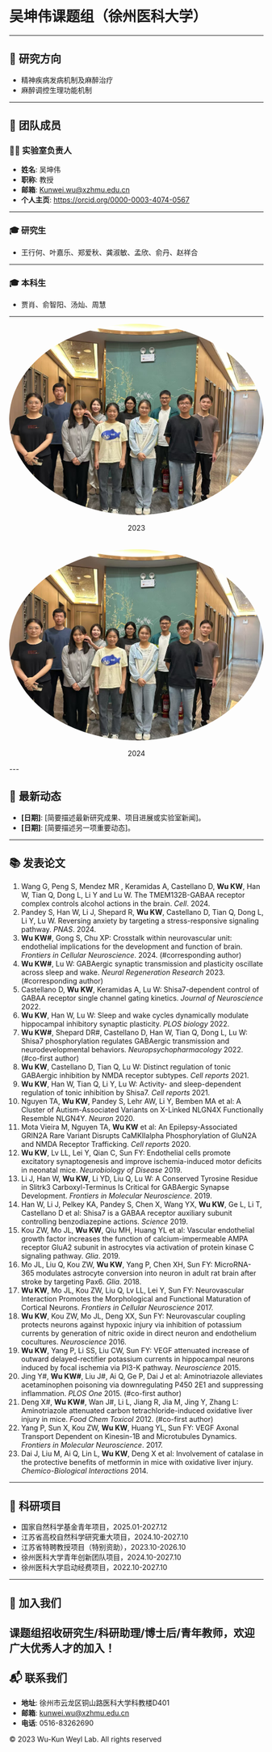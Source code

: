 # 吴坤伟课题组（徐州医科大学）

---

## 🧪 研究方向

- 精神疾病发病机制及麻醉治疗  
- 麻醉调控生理功能机制  

---

## 👥 团队成员

### 🧑‍🔬 实验室负责人
- **姓名**: 吴坤伟
- **职称**: 教授 
- **邮箱**: Kunwei.wu@xzhmu.edu.cn
- **个人主页**: https://orcid.org/0000-0003-4074-0567  

---

### 🎓 研究生
- 王行何、叶嘉乐、郑爱秋、龚淑敏、孟欣、俞丹、赵祥合  

---

### 🎓 本科生
- 贾肖、俞智阳、汤灿、周慧  

  
---
<div style="display: flex; flex-wrap: wrap; gap: 20px; justify-content: center;">
  <div style="text-align: center;">
    <img src="https://github.com/wukunweylab/wukunweylab.github.io/blob/main/2024.jpg" style="border-radius: 50%;">
    <p>2023</p>
  </div>
  <div style="text-align: center;">
    <img src="https://github.com/wukunweylab/wukunweylab.github.io/blob/main/2024.jpg" alt="Person 2" style="border-radius: 50%;">
    <p>2024</p>
  </div>
</div>
---

## 📢 最新动态

- **[日期]**: [简要描述最新研究成果、项目进展或实验室新闻]。  
- **[日期]**: [简要描述另一项重要动态]。
  
---

## 📚 发表论文

1.	Wang G, Peng S, Mendez MR , Keramidas A, Castellano D, **Wu KW**, Han W, Tian Q, Dong L, Li Y and Lu W. The TMEM132B-GABAA receptor complex controls alcohol actions in the brain. *Cell*. 2024.
2.	Pandey S, Han W, Li J, Shepard R, **Wu KW**, Castellano D, Tian Q, Dong L, Li Y, Lu W. Reversing anxiety by targeting a stress-responsive signaling pathway. *PNAS*. 2024.
3.	**Wu KW#**, Gong S, Chu XP: Crosstalk within neurovascular unit: endothelial implications for the development and function of brain. *Frontiers in Cellular Neuroscience*. 2024. (#corresponding author)
4.	**Wu KW#**, Lu W: GABAergic synaptic transmission and plasticity oscillate across sleep and wake. *Neural Regeneration Research* 2023. (#corresponding author)
5.	Castellano D, **Wu KW**, Keramidas A, Lu W: Shisa7-dependent control of GABAA receptor single channel gating kinetics. *Journal of Neuroscience* 2022. 
6.	**Wu KW**, Han W, Lu W: Sleep and wake cycles dynamically modulate hippocampal inhibitory synaptic plasticity. *PLOS biology* 2022. 
7.	**Wu KW#**, Shepard DR#, Castellano D, Han W, Tian Q, Dong L, Lu W: Shisa7 phosphorylation regulates GABAergic transmission and neurodevelopmental behaviors. *Neuropsychopharmacology* 2022. (#co-first author)
8.	**Wu KW**, Castellano D, Tian Q, Lu W: Distinct regulation of tonic GABAergic inhibition by NMDA receptor subtypes. *Cell reports* 2021. 
9.	**Wu KW**, Han W, Tian Q, Li Y, Lu W: Activity- and sleep-dependent regulation of tonic inhibition by Shisa7. *Cell reports* 2021.
10.	Nguyen TA, **Wu KW**, Pandey S, Lehr AW, Li Y, Bemben MA et al: A Cluster of Autism-Associated Variants on X-Linked NLGN4X Functionally Resemble NLGN4Y. *Neuron* 2020. 
11.	Mota Vieira M, Nguyen TA, **Wu KW** et al: An Epilepsy-Associated GRIN2A Rare Variant Disrupts CaMKIIalpha Phosphorylation of GluN2A and NMDA Receptor Trafficking. *Cell reports* 2020. 
12.	**Wu KW**, Lv LL, Lei Y, Qian C, Sun FY: Endothelial cells promote excitatory synaptogenesis and improve ischemia-induced motor deficits in neonatal mice. *Neurobiology of Disease* 2019. 
13.	Li J, Han W, **Wu KW**, Li YD, Liu Q, Lu W: A Conserved Tyrosine Residue in Slitrk3 Carboxyl-Terminus Is Critical for GABAergic Synapse Development. *Frontiers in Molecular Neuroscience*. 2019. 
14.	Han W, Li J, Pelkey KA, Pandey S, Chen X, Wang YX, **Wu KW**, Ge L, Li T, Castellano D et al: Shisa7 is a GABAA receptor auxiliary subunit controlling benzodiazepine actions. *Science* 2019.
15.	Kou ZW, Mo JL, **Wu KW**, Qiu MH, Huang YL et al: Vascular endothelial growth factor increases the function of calcium-impermeable AMPA receptor GluA2 subunit in astrocytes via activation of protein kinase C signaling pathway. *Glia*. 2019. 
16.	Mo JL, Liu Q, Kou ZW, **Wu KW**, Yang P, Chen XH, Sun FY: MicroRNA-365 modulates astrocyte conversion into neuron in adult rat brain after stroke by targeting Pax6. *Glia*. 2018. 
17.	**Wu KW**, Mo JL, Kou ZW, Liu Q, Lv LL, Lei Y, Sun FY: Neurovascular Interaction Promotes the Morphological and Functional Maturation of Cortical Neurons. *Frontiers in Cellular Neuroscience* 2017. 
18.	**Wu KW**, Kou ZW, Mo JL, Deng XX, Sun FY: Neurovascular coupling protects neurons against hypoxic injury via inhibition of potassium currents by generation of nitric oxide in direct neuron and endothelium cocultures. *Neuroscience* 2016. 
19.	**Wu KW**, Yang P, Li SS, Liu CW, Sun FY: VEGF attenuated increase of outward delayed-rectifier potassium currents in hippocampal neurons induced by focal ischemia via PI3-K pathway. *Neuroscience* 2015. 
20.	Jing Y#, **Wu KW#**, Liu J#, Ai Q, Ge P, Dai J et al: Aminotriazole alleviates acetaminophen poisoning via downregulating P450 2E1 and suppressing inflammation. *PLOS One* 2015. (#co-first author) 
21.	Deng X#, **Wu KW#**, Wan J#, Li L, Jiang R, Jia M, Jing Y, Zhang L: Aminotriazole attenuated carbon tetrachloride-induced oxidative liver injury in mice. *Food Chem Toxicol* 2012. (#co-first author)
22.	Yang P, Sun X, Kou ZW, **Wu KW**, Huang YL, Sun FY: VEGF Axonal Transport Dependent on Kinesin-1B and Microtubules Dynamics. *Frontiers in Molecular Neuroscience*. 2017. 
23.	Dai J, Liu M, Ai Q, Lin L, **Wu KW**, Deng X et al: Involvement of catalase in the protective benefits of metformin in mice with oxidative liver injury. *Chemico-Biological Interactions* 2014. 


---

## 🤝 科研项目

- 国家自然科学基金青年项目，2025.01-2027.12
- 江苏省高校自然科学研究重大项目，2024.10-2027.10
- 江苏省特聘教授项目（特别资助），2023.10-2026.10
- 徐州医科大学青年创新团队项目，2024.10-2027.10
- 徐州医科大学启动经费项目，2022.10-2027.10 

---

## 🚀 加入我们

课题组招收研究生/科研助理/博士后/青年教师，欢迎广大优秀人才的加入！
---

## 📬 联系我们

- **地址**: 徐州市云龙区铜山路医科大学科教楼D401 
- **邮箱**: kunwei.wu@xzhmu.edu.cn 
- **电话**: 0516-83262690 


© 2023 Wu-Kun Weyl Lab. All rights reserved
